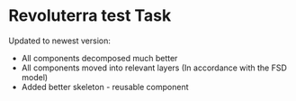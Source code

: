 # Revoluterra test Task

 Updated to newest version:
- All components decomposed much better
- All components moved into relevant layers (In accordance with the FSD model)
- Added better skeleton - reusable component
